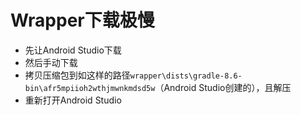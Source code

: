 # Wrapper下载极慢
- 先让Android Studio下载
- 然后手动下载
- 拷贝压缩包到如这样的路径`wrapper\dists\gradle-8.6-bin\afr5mpiioh2wthjmwnkmdsd5w`（Android Studio创建的），且解压
- 重新打开Android Studio